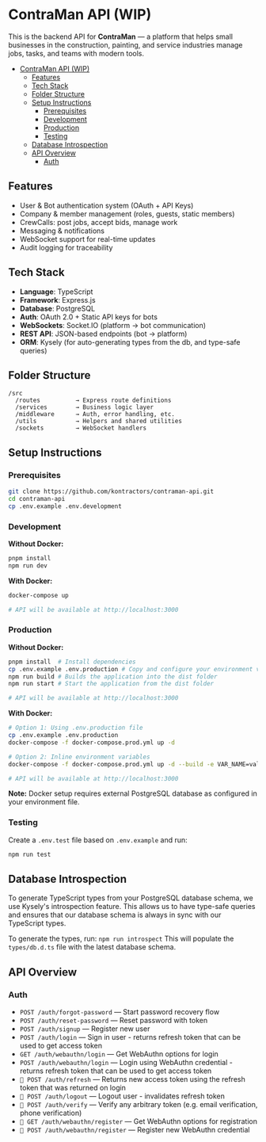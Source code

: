 # ContraMan API (WIP)

This is the backend API for **ContraMan** — a platform that helps small businesses in the construction, painting, and service industries manage jobs, tasks, and
teams with modern tools.

<!-- TOC -->
* [ContraMan API (WIP)](#contraman-api-wip)
  * [Features](#features)
  * [Tech Stack](#tech-stack)
  * [Folder Structure](#folder-structure)
  * [Setup Instructions](#setup-instructions)
    * [Prerequisites](#prerequisites)
    * [Development](#development)
    * [Production](#production)
    * [Testing](#testing)
  * [Database Introspection](#database-introspection)
  * [API Overview](#api-overview)
    * [Auth](#auth)
<!-- TOC -->

## Features

- User & Bot authentication system (OAuth + API Keys)
- Company & member management (roles, guests, static members)
- CrewCalls: post jobs, accept bids, manage work
- Messaging & notifications
- WebSocket support for real-time updates
- Audit logging for traceability

## Tech Stack

- **Language**: TypeScript
- **Framework**: Express.js
- **Database**: PostgreSQL
- **Auth**: OAuth 2.0 + Static API keys for bots
- **WebSockets**: Socket.IO (platform → bot communication)
- **REST API**: JSON-based endpoints (bot → platform)
- **ORM**: Kysely (for auto-generating types from the db, and type-safe queries)

## Folder Structure

```
/src
  /routes          → Express route definitions
  /services        → Business logic layer
  /middleware      → Auth, error handling, etc.
  /utils           → Helpers and shared utilities
  /sockets         → WebSocket handlers
```

## Setup Instructions

### Prerequisites

```bash
git clone https://github.com/kontractors/contraman-api.git
cd contraman-api
cp .env.example .env.development
```

### Development

**Without Docker:**

```bash
pnpm install
npm run dev
```

**With Docker:**

```bash
docker-compose up

# API will be available at http://localhost:3000
```

### Production

**Without Docker:**

```bash
pnpm install  # Install dependencies
cp .env.example .env.production # Copy and configure your environment variables
npm run build # Builds the application into the dist folder
npm run start # Start the application from the dist folder

# API will be available at http://localhost:3000
```

**With Docker:**

```bash
# Option 1: Using .env.production file
cp .env.example .env.production
docker-compose -f docker-compose.prod.yml up -d

# Option 2: Inline environment variables
docker-compose -f docker-compose.prod.yml up -d --build -e VAR_NAME=value

# API will be available at http://localhost:3000
```

**Note:** Docker setup requires external PostgreSQL database as configured in your environment file.

### Testing

Create a `.env.test` file based on `.env.example` and run:

```bash
npm run test
```

## Database Introspection

To generate TypeScript types from your PostgreSQL database schema, we use Kysely's introspection feature. This allows us to have type-safe queries and ensures
that our database schema is always in sync with our TypeScript types.

To generate the types, run: `npm run introspect`
This will populate the `types/db.d.ts` file with the latest database schema.

## API Overview

### Auth

- `POST /auth/forgot-password` — Start password recovery flow
- `POST /auth/reset-password` — Reset password with token
- `POST /auth/signup` — Register new user
- `POST /auth/login` — Sign in user - returns refresh token that can be used to get access token
- `GET /auth/webauthn/login` — Get WebAuthn options for login
- `POST /auth/webauthn/login` — Login using WebAuthn credential - returns refresh token that can be used to get access token
- `🔐 POST /auth/refresh` — Returns new access token using the refresh token that was returned on login
- `🔐 POST /auth/logout` — Logout user - invalidates refresh token
- `🔐 POST /auth/verify` — Verify any arbitrary token (e.g. email verification, phone verification)
- `🔐 GET /auth/webauthn/register` — Get WebAuthn options for registration
- `🔐 POST /auth/webauthn/register` — Register new WebAuthn credential
